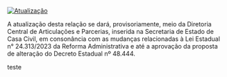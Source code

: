 [![Atualização](https://github.com/dados-mg/doacoes-comodatos-amigo-estado-mg/actions/workflows/main.yaml/badge.svg)](https://repository.frictionlessdata.io/report?user=dados-mg&repo=doacoes-comodatos-amigo-estado-mg&flow=frictionless)


A atualização desta relação se dará, provisoriamente, meio da Diretoria Central de Articulações e Parcerias, inserida na Secretaria de Estado de Casa Civil, em consonância com as mudanças relacionadas à Lei Estadual n° 24.313/2023 da Reforma Administrativa e até a aprovação da proposta de alteração do Decreto Estadual nº 48.444.

teste

